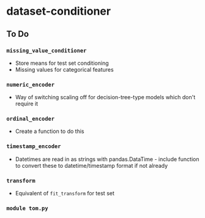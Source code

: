 # dataset-conditioner



## To Do

### `missing_value_conditioner`
- Store means for test set conditioning
- Missing values for categorical features

### `numeric_encoder`
- Way of switching scaling off for decision-tree-type models which don't require it

### `ordinal_encoder`
- Create a function to do this

### `timestamp_encoder`
- Datetimes are read in as strings with pandas.DataTime - include function to convert these to datetime/timestamp format if not already

### `transform`
- Equivalent of `fit_transform` for test set

### `module tom.py`

